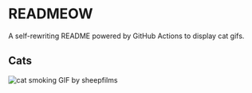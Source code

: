 # READMEOW

A self-rewriting README powered by GitHub Actions to display cat gifs.

## Cats

![cat smoking GIF by sheepfilms](https://media2.giphy.com/media/l0ExdMHUDKteztyfe/200.gif?cid=9acd02dae7emge8gcfxlfe3m85nh09rsdyihqx0fzwritozj&ep=v1_gifs_search&rid=200.gif&ct=g)

